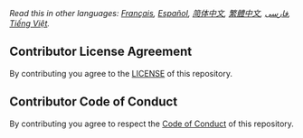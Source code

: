 *Read this in other languages: [Français](CONTRIBUTING-fr.md), [Español](CONTRIBUTING-es.md), [简体中文](CONTRIBUTING-zh.md), [繁體中文](CONTRIBUTING-zh_TW.md), [فارسی](CONTRIBUTING-fa_IR.md), [Tiếng Việt](CONTRIBUTING-vn.md).*

## Contributor License Agreement
By contributing you agree to the [LICENSE](https://github.com/SaiSatwik2226/approx_circuits/blob/main/LICENSE) of this repository.

## Contributor Code of Conduct
By contributing you agree to respect the [Code of Conduct](https://github.com/SaiSatwik2226/approx_circuits/blob/main/CODE_OF_CONDUCT.md) of this repository.

